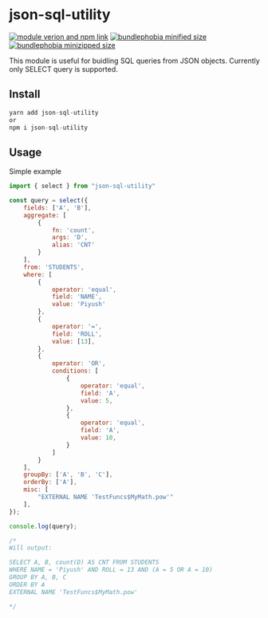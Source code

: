 # json-sql-utility

[![module verion and npm link][npm]][npm-url]
[![bundlephobia minified size][size-min]][bundlephobia-url]
[![bundlephobia minizipped size][size-minzip]][bundlephobia-url]

This module is useful for buidling SQL queries from JSON objects.
Currently only SELECT query is supported.

## Install
```javascript
yarn add json-sql-utility
or
npm i json-sql-utility
```

## Usage
Simple example

```javascript
import { select } from "json-sql-utility"

const query = select({
    fields: ['A', 'B'],
    aggregate: [ 
        {
            fn: 'count',
            args: 'D',
            alias: 'CNT'
        }
    ],
    from: 'STUDENTS',
    where: [
        {
            operator: 'equal',
            field: 'NAME',
            value: 'Piyush'
        },
        {
            operator: '=',
            field: 'ROLL',
            value: [13],
        },
        {
            operator: 'OR',
            conditions: [
                {
                    operator: 'equal',
                    field: 'A',
                    value: 5,
                },
                {
                    operator: 'equal',
                    field: 'A',
                    value: 10,
                }
            ]
        }
    ],
    groupBy: ['A', 'B', 'C'],
    orderBy: ['A'],
    misc: [
        "EXTERNAL NAME 'TestFuncs$MyMath.pow'"
    ],
});

console.log(query);

/*
Will output:

SELECT A, B, count(D) AS CNT FROM STUDENTS
WHERE NAME = 'Piyush' AND ROLL = 13 AND (A = 5 OR A = 10)
GROUP BY A, B, C
ORDER BY A
EXTERNAL NAME 'TestFuncs$MyMath.pow'

*/
```


[npm]: https://img.shields.io/npm/v/json-sql-utility.svg
[npm-url]: https://www.npmjs.com/package/json-sql-utility
[size-min]: https://img.shields.io/bundlephobia/min/json-sql-utility
[size-minzip]: https://img.shields.io/bundlephobia/minzip/json-sql-utility
[bundlephobia-url]: https://bundlephobia.com/result?p=json-sql-utility
